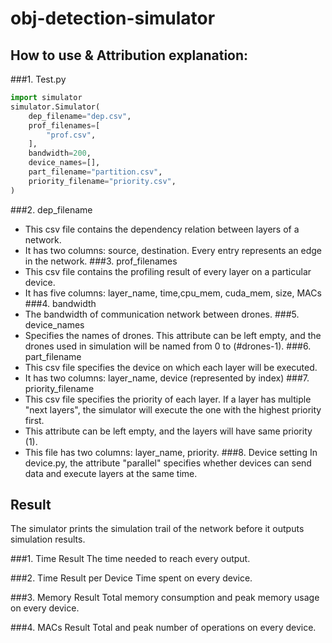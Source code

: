 # obj-detection-simulator

## How to use & Attribution explanation:
###1. Test.py

```python
import simulator
simulator.Simulator(
    dep_filename="dep.csv",
    prof_filenames=[
        "prof.csv",
    ],
    bandwidth=200,
    device_names=[],
    part_filename="partition.csv",
    priority_filename="priority.csv",
)
```
###2. dep_filename
* This csv file contains the dependency relation between layers of a network. 
* It has two columns: source, destination. Every entry represents an edge in the network.
###3. prof_filenames
* This csv file contains the profiling result of every layer on a particular device.
* It has five columns: layer_name, time,cpu_mem, cuda_mem, size, MACs
###4. bandwidth
* The bandwidth of communication network between drones.
###5. device_names
* Specifies the names of drones. This attribute can be left empty, and the drones used in simulation will be named from 0 to (#drones-1).
###6. part_filename
* This csv file specifies the device on which each layer will be executed. 
* It has two columns: layer_name, device (represented by index)
###7. priority_filename
* This csv file specifies the priority of each layer. If a layer has multiple "next layers", the simulator will execute the one with the highest priority first.
* This attribute can be left empty, and the layers will have same priority (1). 
* This file has two columns: layer_name, priority. 
###8. Device setting
In device.py, the attribute "parallel" specifies whether devices can send data and execute layers at the same time. 



## Result
The simulator prints the simulation trail of the network before it outputs simulation results. 

###1. Time Result
The time needed to reach every output. 

###2. Time Result per Device
Time spent on every device. 

###3. Memory Result
Total memory consumption and peak memory usage on every device.  

###4. MACs Result
Total and peak number of operations on every device. 

